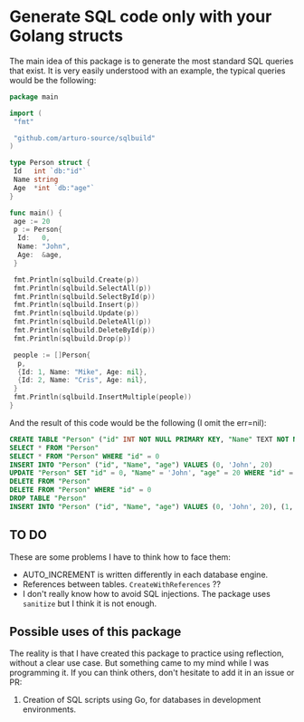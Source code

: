 # Generate SQL code only with your Golang structs

The main idea of this package is to generate the most standard SQL queries that exist. It is very easily understood with an example, the typical queries would be the following:

```go
package main

import (
 "fmt"

 "github.com/arturo-source/sqlbuild"
)

type Person struct {
 Id   int `db:"id"`
 Name string
 Age  *int `db:"age"`
}

func main() {
 age := 20
 p := Person{
  Id:   0,
  Name: "John",
  Age:  &age,
 }

 fmt.Println(sqlbuild.Create(p))
 fmt.Println(sqlbuild.SelectAll(p))
 fmt.Println(sqlbuild.SelectById(p))
 fmt.Println(sqlbuild.Insert(p))
 fmt.Println(sqlbuild.Update(p))
 fmt.Println(sqlbuild.DeleteAll(p))
 fmt.Println(sqlbuild.DeleteById(p))
 fmt.Println(sqlbuild.Drop(p))

 people := []Person{
  p,
  {Id: 1, Name: "Mike", Age: nil},
  {Id: 2, Name: "Cris", Age: nil},
 }
 fmt.Println(sqlbuild.InsertMultiple(people))
}
```

And the result of this code would be the following (I omit the err=nil):

```sql
CREATE TABLE "Person" ("id" INT NOT NULL PRIMARY KEY, "Name" TEXT NOT NULL, "age" INT)
SELECT * FROM "Person"
SELECT * FROM "Person" WHERE "id" = 0
INSERT INTO "Person" ("id", "Name", "age") VALUES (0, 'John', 20)
UPDATE "Person" SET "id" = 0, "Name" = 'John', "age" = 20 WHERE "id" = 0
DELETE FROM "Person"
DELETE FROM "Person" WHERE "id" = 0
DROP TABLE "Person"
INSERT INTO "Person" ("id", "Name", "age") VALUES (0, 'John', 20), (1, 'Mike', null), (2, 'Cris', null)
```

## TO DO

These are some problems I have to think how to face them:

- AUTO_INCREMENT is written differently in each database engine.
- References between tables. `CreateWithReferences` ??
- I don't really know how to avoid SQL injections. The package uses `sanitize` but I think it is not enough.

## Possible uses of this package

The reality is that I have created this package to practice using reflection, without a clear use case. But something came to my mind while I was programming it. If you can think others, don't hesitate to add it in an issue or PR:

1. Creation of SQL scripts using Go, for databases in development environments.
